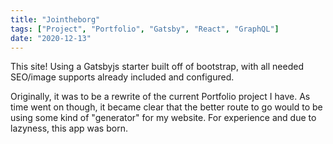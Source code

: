 ```yaml
---
title: "Jointheborg"
tags: ["Project", "Portfolio", "Gatsby", "React", "GraphQL"]
date: "2020-12-13"
---
```


This site! Using a Gatsbyjs starter built off of bootstrap, with all needed SEO/image supports already included and configured. 

Originally, it was to be a rewrite of the current Portfolio project I have. As time went on though, it became clear that the better route to go would to be using some kind of "generator" for my website. For experience and due to lazyness, this app was born.